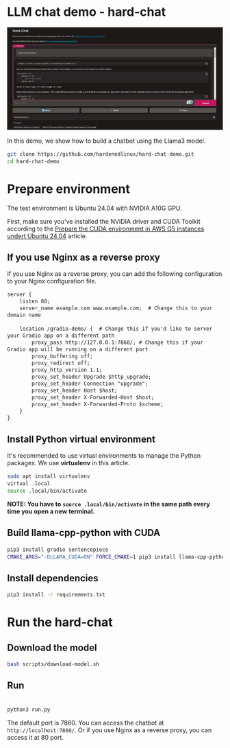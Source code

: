 # LLM chat demo - hard-chat

<center>
<img src="../img/hard-chat-demo.png" alt="hard chat demo"/>
</center>


In this demo, we show how to build a chatbot using the Llama3 model.

```bash
git clone https://github.com/hardenedlinux/hard-chat-demo.git
cd hard-chat-demo
```
# Prepare environment

The test environment is Ubuntu 24.04 with NVIDIA A10G GPU.

First, make sure you've installed the NVIDIA driver and CUDA Toolkit according to the [Prepare the CUDA environment in AWS G5 instances undert Ubuntu 24.04](https://github.com/hardenedlinux/ai-infra/blob/master/base/aws-g5-cuda-dev-environment.md) article.

## If you use Nginx as a reverse proxy

If you use Nginx as a reverse proxy, you can add the following configuration to your Nginx configuration file.

```nginx
server {
    listen 80;
    server_name example.com www.example.com;  # Change this to your domain name

    location /gradio-demo/ {  # Change this if you'd like to server your Gradio app on a different path
        proxy_pass http://127.0.0.1:7860/; # Change this if your Gradio app will be running on a different port
        proxy_buffering off;
        proxy_redirect off;
        proxy_http_version 1.1;
        proxy_set_header Upgrade $http_upgrade;
        proxy_set_header Connection "upgrade";
        proxy_set_header Host $host;
        proxy_set_header X-Forwarded-Host $host;
        proxy_set_header X-Forwarded-Proto $scheme;
    }
}
```

## Install Python virtual environment

It's recommended to use virtual environments to manage the Python packages. We use **virtualenv** in this article.

```bash
sudo apt install virtualenv
virtual .local
source .local/bin/activate
```

**NOTE: You have to `source .local/bin/activate` in the same path every time you open a new terminal.**

## Build llama-cpp-python with CUDA

```bash
pip3 install gradio sentencepiece
CMAKE_ARGS="-DLLAMA_CUDA=ON" FORCE_CMAKE=1 pip3 install llama-cpp-python
```

## Install dependencies

```bash
pip3 install -r requirements.txt
```

# Run the hard-chat

## Download the model

```bash
bash scripts/download-model.sh
```

## Run

```bash

python3 run.py
```

The default port is 7860. You can access the chatbot at `http://localhost:7860/`. Or if you use Nginx as a reverse proxy, you can access it at 80 port.
